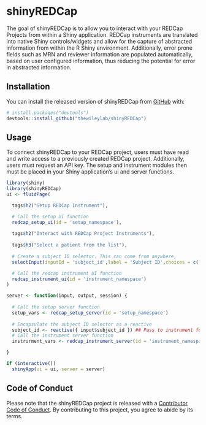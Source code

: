 
<!-- README.md is generated from README.Rmd. Please edit that file -->

# shinyREDCap

<!-- badges: start -->

<!-- badges: end -->

The goal of shinyREDCap is to allow you to interact with your REDCap
Projects from within a Shiny application. REDCap instruments are
translated into native Shiny controls/widgets and allow for the capture
of abstracted information from within the R Shiny environment.
Additionally, error prone fields such as MRN and reviewer information
are populated automatically, based on user configured information, thus
reducing the potential for error in abstracted information.

## Installation

You can install the released version of shinyREDCap from
[GitHub](https://github.com/) with:

``` r
# install.packages("devtools")
devtools::install_github("thewileylab/shinyREDCap")
```

## Usage

To connect shinyREDCap to your REDCap project, users must have read and
write access to a previously created REDCap project. Additionally, users
must request an API key. The setup and instrument modules then must be
placed in your Shiny application’s ui and server functions.

``` r
library(shiny)
library(shinyREDCap)
ui <- fluidPage(

  tags$h2("Setup REDCap Instrument"),

  # Call the setup UI function
  redcap_setup_ui(id = 'setup_namespace'),
  
  tags$h2("Interact with REDCap Project Instruments"),
  
  tags$h3("Select a patient from the list"),
  
  # Create a subject ID selector. This can come from anywhere, 
  selectInput(inputId = 'subject_id',label = 'Subject ID',choices = c('1','2', '3','4','5','6')),

  # Call the redcap instrument UI function
  redcap_instrument_ui(id = 'instrument_namespace')
)

server <- function(input, output, session) {
  
  # Call the setup server function
  setup_vars <- redcap_setup_server(id = 'setup_namespace')
  
  # Encapsulate the subject ID selector as a reactive
  subject_id <- reactive({ input$subject_id }) ## Pass to instrument function
  # Call the instrument server function
  instrurment_vars <- redcap_instrument_server(id = 'instrument_namespace', setup_vars, subject_id )

}

if (interactive())
  shinyApp(ui = ui, server = server)
```

## Code of Conduct

Please note that the shinyREDCap project is released with a [Contributor
Code of
Conduct](https://contributor-covenant.org/version/2/0/CODE_OF_CONDUCT.html).
By contributing to this project, you agree to abide by its terms.

